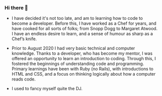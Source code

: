 ### Hi there 👋

- I have decided it's not too late, and am to learning how to code to become a developer. Before this, I have worked as a Chef for years, and have cooked for all sorts of folks; from Snopp Dogg to Margaret Atwood. I have an endless desire to learn, and a sense of humour as sharp as a Chef’s knife. 
- Prior to August 2020 I had very basic technical and computer knowledge. Thanks to a developer, who has become my mentor, I was offered an opportunity to learn an introduction to coding. Through this, I fostered the beginnings of understanding code and programming. Primary learnings have been with Ruby (no Rails), with introductions to HTML and CSS, and a focus on thinking logically about how a computer reads code.

- I used to fancy myself quite the DJ.

<!--
**mikeackison/mikeackison** is a ✨ _special_ ✨ repository because its `README.md` (this file) appears on your GitHub profile.

Here are some ideas to get you started:

- 🔭 I’m currently working on ...
- 🌱 I’m currently learning ...
- 👯 I’m looking to collaborate on ...
- 🤔 I’m looking for help with ...
- 💬 Ask me about ...
- 📫 How to reach me: ...
- 😄 Pronouns: ...
- ⚡ Fun fact: ...
-->
